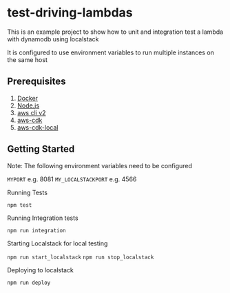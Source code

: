 # test-driving-lambdas

This is an example project to show how to unit and integration test a lambda with dynamodb using localstack

It is configured to use environment variables to run multiple instances on the same host

## Prerequisites

1. [Docker](https://docs.docker.com/get-docker/)
1. [Node.js](https://nodejs.org/en/)
1. [aws cli v2](https://docs.aws.amazon.com/cli/latest/userguide/install-cliv2.html)
1. [aws-cdk](https://github.com/aws/aws-cdk)
1. [aws-cdk-local](https://github.com/localstack/aws-cdk-local#readme)

## Getting Started

Note: The following environment variables need to be configured

`MYPORT` e.g. 8081
`MY_LOCALSTACKPORT` e.g. 4566

Running Tests

`npm test`

Running Integration tests

`npm run integration`

Starting Localstack for local testing

`npm run start_localstack` 
`npm run stop_localstack` 

Deploying to localstack

`npm run deploy`
